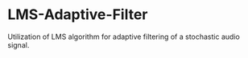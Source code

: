 # LMS-Adaptive-Filter
Utilization of LMS algorithm for adaptive filtering of a stochastic audio signal.
